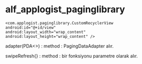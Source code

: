 # alf_applogist_paginglibrary

``` 
<com.applogist.paginglibrary.CustomRecyclerView
android:id="@+id/view"
android:layout_width="wrap_content"
android:layout_height="wrap_content" /> 
```
        

adapter(PDA<>) : method : PagingDataAdapter alır.

swipeRefresh{} : method : bir fonksiyonu parametre olarak alır.
